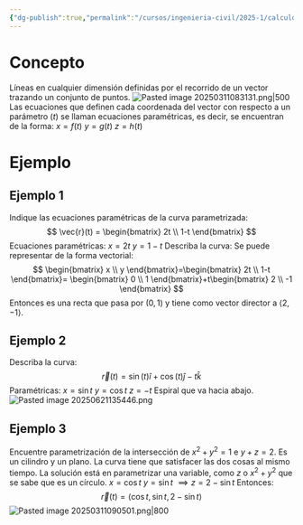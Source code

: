```yaml
---
{"dg-publish":true,"permalink":"/cursos/ingenieria-civil/2025-1/calculo-iii/1-funciones-vectoriales/curvas-parametricas-y-funciones-vectoriales/","tags":["I1MAT1630"]}
---
```


# Concepto
Líneas en cualquier dimensión definidas por el recorrido de un vector trazando un conjunto de puntos.
![Pasted image 20250311083131.png|500](/img/user/Cursos/Ingenier%C3%ADa%20Civil/2025-1/C%C3%A1lculo%20III/1%20Funciones%20vectoriales/attachments/Pasted%20image%2020250311083131.png)
Las ecuaciones que definen cada coordenada del vector con respecto a un parámetro ($t$) se llaman ecuaciones paramétricas, es decir, se encuentran de la forma:
$x=f(t)$
$y=g(t)$
$z=h(t)$
# Ejemplo
## Ejemplo 1
Indique las ecuaciones paramétricas de la curva parametrizada:
$$
\vec{r}(t) = \begin{bmatrix}
2t \\
1-t
\end{bmatrix}
$$
Ecuaciones paramétricas:
$x=2t$
$y=1-t$
Describa la curva:
Se puede representar de la forma vectorial:
$$
\begin{bmatrix}
x \\
y
\end{bmatrix}=\begin{bmatrix}
2t \\
1-t
\end{bmatrix}=
\begin{bmatrix}
0 \\
1
\end{bmatrix}+t\begin{bmatrix}
2 \\
-1
\end{bmatrix}
$$
Entonces es una recta que pasa por $(0,1)$ y tiene como vector director a $\langle 2,-1 \rangle$.
## Ejemplo 2
Describa la curva:
$$
\vec{r}(t)=\sin (t) \hat{i}+\cos(t) \hat{j}-t\hat{k}
$$
Paramétricas:
$x=\sin t$
$y=\cos t$
$z=-t$
Espiral que va hacia abajo.
![Pasted image 20250621135446.png](/img/user/Cursos/Ingenier%C3%ADa%20Civil/2025-1/C%C3%A1lculo%20III/1%20Funciones%20vectoriales/attachments/Pasted%20image%2020250621135446.png)
## Ejemplo 3
Encuentre parametrización de la intersección de $x^{2}+y^{2}=1$ e $y+z=2$.
Es un cilindro y un plano.
La curva tiene que satisfacer las dos cosas al mismo tiempo. La solución está en parametrizar una variable, como $z$ o $x^{2}+y^{2}$ que se sabe que es un círculo.
$x=\cos t$
$y=\sin t$
$\implies z=2-\sin t$
Entonces:
$$
\vec{r}(t)=\langle \cos t,\sin t,2-\sin t \rangle 
$$
![Pasted image 20250311090501.png|800](/img/user/Cursos/Ingenier%C3%ADa%20Civil/2025-1/C%C3%A1lculo%20III/1%20Funciones%20vectoriales/attachments/Pasted%20image%2020250311090501.png)